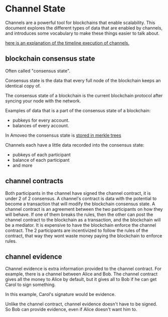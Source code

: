 Channel State
========

Channels are a powerful tool for blockchains that enable scalability. This document explores the different types of data that are enabled by channels, and introduces some vocabulary to make these things easier to talk about.

[here is an explanation of the timeline execution of channels.](channels.md)

## blockchain consensus state

Often called "consensus state".

Consensus state is the data that every full node of the blockchain keeps an identical copy of.

The consensus state of a blockchain is the current blockchain protocol after syncing your node with the network. 

Examples of data that is a part of the consensus state of a blockchain:
* pubkeys for every account.
* balances of every account.

In Amoveo the consensus state is [stored in merkle trees](trees.md)

Channels each have a little data recorded into the consensus state:
* pubkeys of each participant
* balance of each participant
* and more


## channel contracts


Both participants in the channel have signed the channel contract, it is under 2 of 2 consensus.
A channel's contract is data with the potential to become a transaction that will modify the blockchain consensus state.
A channel contract is an agreement between the two participants on how they will behave.
If one of them breaks the rules, then the other can post the channel contract to the blockchain as a transaction, and the blockchain will be a mediator.
It is expensive to have the blockchain enforce the channel contract.
The 2 participants are incentivized to follow the rules of the contract, that way they wont waste money paying the blockchain to enforce rules.


## channel evidence


Channel evidence is extra information provided to the channel contract. For example, there is a channel between Alice and Bob. The channel contract gives all the money to Alice by default, but it gives all to Bob if he can get Carol to sign something.

In this example, Carol's signature would be evidence.

Unlike the channel contract, channel evidence doesn't have to be signed.
So Bob can provide evidence, even if Alice doesn't want him to.

